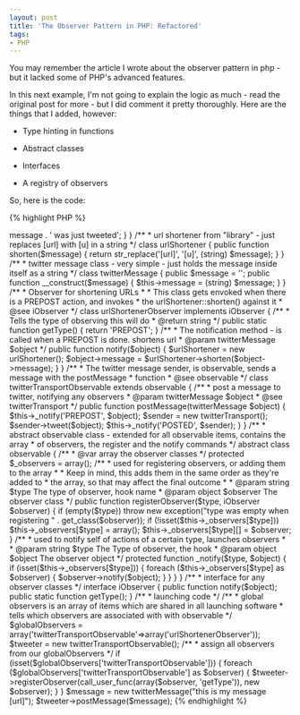 ```yaml
---
layout: post
title: 'The Observer Pattern in PHP: Refactored'
tags:
- PHP
---
```


You may remember the article I wrote about the observer pattern in php - but it lacked some of PHP's advanced features.

In this next example, I'm not going to explain the logic as much - read the original post for more - but I did comment it pretty thoroughly.  Here are the things that I added, however:


	
  * Type hinting in functions

	
  * Abstract classes

	
  * Interfaces

	
  * A registry of observers



So, here is the code:


{% highlight PHP %}
<?php
/**
 * twitter transport from "library" - on successful tweet will print it out
 */
class twitterTransport
{
    public function __construct()
    { /** logic here **/ }
 
    public function tweet(twitterMessage $object)
    { /** logic here **/  print $object->message . ' was just tweeted'; }
}

/**
 * url shortener from "library" - just replaces [url] with [u] in a string
 */
class urlShortener
{
    public function shorten($message)
    {
        return str_replace('[url]', '[u]', (string) $message);
    }
}

/**
 * twitter message class - very simple - just holds the message inside itself as a string
 */
class twitterMessage
{
    public $message = '';

    public function __construct($message)
    {
        $this->message = (string) $message;
    }
}

/**
 * Observer for shortening URLs
 *
 * This class gets envoked when there is a PREPOST action, and invokes
 * the urlShortener::shorten() against it
 * @see iObserver
 */
class urlShortenerObserver implements iObserver
{
    /**
     * Tells the type of observing this will do
     * @return string
     */
    public static function getType()
    {
        return 'PREPOST';
    }

    /**
     * The notification method - is called when a PREPOST is done. shortens url
     * @param twitterMessage $object
     */
    public function notify($object)
    {
        $urlShortener = new urlShortener();
        $object->message = $urlShortener->shorten($object->message);
    }
}

/**
 * The twitter message sender, is observable, sends a message with the postMessage
 * function
 * @see observable
 */
class twitterTransportObservable extends observable
{
    /**
     * post a message to twitter, notifying any observers
     * @param twitterMessage $object
     * @see twitterTransport
     */
    public function postMessage(twitterMessage $object)
    {
        $this->_notify('PREPOST', $object);

        $sender = new twitterTransport();
        $sender->tweet($object);

        $this->_notify('POSTED', $sender);
    }
}

/**
 * abstract observable class - extended for all observable items, contains the array
 * of observers, the register and the notify commands
 */
abstract class observable
{
    /**
     * @var array the observer classes
     */
    protected $_observers = array();

    /**
     * used for registering observers, or adding them to the array
     *
     * Keep in mind, this adds them in the same order as they're added to
     * the array, so that may affect the final outcome
     *
     * @param string $type The type of observer, hook name
     * @param object $observer The observer class
     */
    public function registerObserver($type, iObserver $observer)
    {
        if (empty($type)) throw new exception("type was empty when registering " . get_class($observer));
        if (!isset($this->_observers[$type])) $this->_observers[$type] = array();
        $this->_observers[$type][] = $observer;
    }

    /**
     * used to notify self of actions of a certain type, launches observers
     *
     * @param string $type The Type of observer, the hook
     * @param object $object The observer object
     */
    protected function _notify($type, $object)
    {
        if (isset($this->_observers[$type])) {
            foreach ($this->_observers[$type] as $observer) {
                $observer->notify($object);
            }
        }
    }
}

/**
 * interface for any observer classes
 */
interface iObserver
{
    public function notify($object);
    public static function getType();
}

/**
 * launching code
 */

/**
 * global observers is an array of items which are shared in all launching software
 * tells which observers are associated with with observable
 */
$globalObservers = array('twitterTransportObservable'=>array('urlShortenerObserver'));


$tweeter = new twitterTransportObservable();

/**
 * assign all observers from our globalObservers
 */
if (isset($globalObservers['twitterTransportObservable'])) {
    foreach ($globalObservers['twitterTransportObservable'] as $observer) {
        $tweeter->registerObserver(call_user_func(array($observer, 'getType')), new $observer);
    }
}

$message = new twitterMessage("this is my message [url]");

$tweeter->postMessage($message);
{% endhighlight %}
